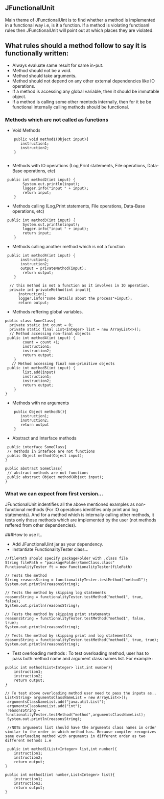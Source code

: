 ## JFunctionalUnit
Main theme of JFunctionalUint is to find whether a method is implemented in a functional way i.e, is it a function. If a method is violating functioanl rules then JFunctionalUnit will point out at which places they are violated.

## What rules should a method follow to say it is functionally written:
- Always evaluate same result for same in-put.
- Method should not be a void.
- Method should take arguments.
- Method should not depend on any other external dependencies like IO operations.
- If a method is accessing any global variable, then it should be immutable object.
- If a method is calling some other mentods internally, then for it be be functional internally calling methods should be functional.

### Methods which are not called as functions
- Void Methods
``` 
    public void method1(Object input){
       instruction1;
       instruction2;
    }
    
``` 
- Methods with IO operations (Log,Print statements, File operations, Data-Base operations, etc)
```
 public int method2(int input) {
        System.out.println(input);
        logger.info("input " + input);
        return input;
    }
```
- Methods calling  (Log,Print statements, File operations, Data-Base operations, etc)
```
 public int method3(int input) {
        System.out.println(input);
        logger.info("input " + input);
        return input;
    }
```
- Methods calling another method which is not a function
```
 public int method4(int input) {
       instruction1;
       instruction2;
       output = privateMethod(input);
        return output;
    }
    
  // this method is not a function as it involves in IO operation.
  private int privateMethod(int input){
      instruction1;
      logger.info("some details about the process"+input);
      return output;
```
- Methods reffering global variables.
```
public class SomeClass{
  private static int count = 0;
  private static final List<Integer> list = new ArrayList<>();
  // Method accessing non-final objects
 public int method4(int input) {
        count = count +1;
        instruction1;
        instruction2;
        return output;
    }
   // Method accessing final non-primitive objects
 public int method5(int input) {
        list.add(input)
        instruction1;
        instruction2;
        return output;
    }
}
```
- Methods with no arguments
``` 
    public Object method6(){
       instruction1;
       instruction2;
       return output
    }
``` 
- Abstract and Interface methods
```
 public interface SomeClass{
 // methods in inteface are not functions
 public Object method(Object input);
}

public abstract SomeClass{
 // abstract methods are not functions
 public abstract Object method(Object input);
}
```
### What we can expect from first version...
JFunctionalUnit indentifies all the above mentioned examples as non-functional methods (For IO operations identifies only print and log statements). And for a method which is internally calling other methods, it tests only those methods which are implemented by the user (not methods reffered from other dependencies).


###How to use it..
- Add JFunctionalUint jar as your dependency.
- Instantiate FunctionalityTester class...
```
//filePath should specify packageFolder with .class file
String filePath = "pacakageFolder/SomeClass.class" 
FunctionalityTester ft = new FunctionalityTester(filePath)

// Tests the method
String reasonsString = functionalityTester.testMethod("method1");
System.out.println(reasonsString);

// Tests the method by skipping log statements
reasonsString = functionalityTester.testMethod("method1", true, false);
System.out.println(reasonsString);

// Tests the method by skipping print statements
reasonsString = functionalityTester.testMethod("method1", false, true);
System.out.println(reasonsString);

// Tests the method by skipping print and log statementsts
reasonsString = functionalityTester.testMethod("method1", true, true);
System.out.println(reasonsString);
```
- Test overloading methods : To test overloading method, user has to pass both method name and argument class names list. For example : 
```
public int method(List<Integer> list,int number){
    instruction1;
    instruction2;
    return output;
}

// To test above overloading method user need to pass the inputs as..
List<String> argumentsClassNameList = new ArrayList<>();
 argumentsClassNameList.add("java.util.List");
 argumentsClassNameList.add("int");
 reasonsString = functionalityTester.testMethod("method",argumentsClassNameList);
 System.out.println(reasonsString);
 
 //NOTE arguments list should have the arguments class names in order similar to the order in which method has. Because compiler recognizes same overloading method with arguments in different order as two different methods i.e
 
 public int method1(List<Integer> list,int number){
    instruction1;
    instruction2;
    return output;
}

public int method1(int number,List<Integer> list){
    instruction1;
    instruction2;
    return output;
}
```


    

